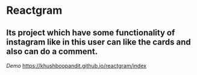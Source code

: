 # Reactgram
## Its project which have some functionality of instagram like in this user can like the cards and also can do a comment.
*Demo*
https://khushboopandit.github.io/reactgram/index 
